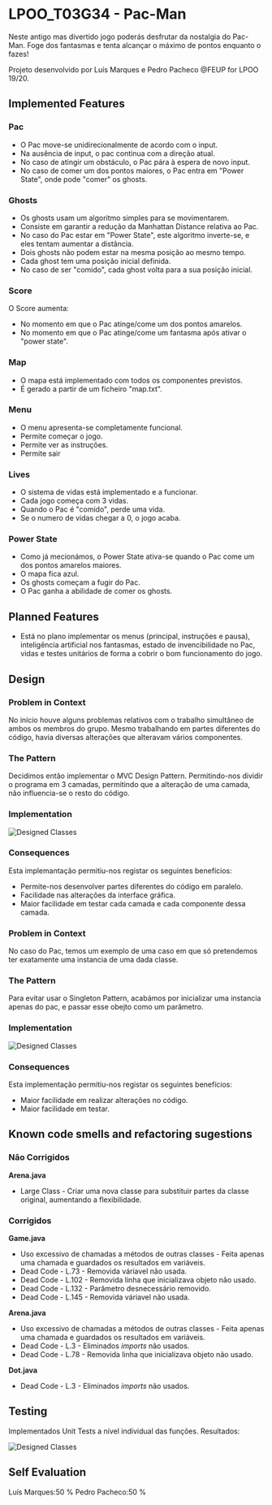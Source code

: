 # LPOO_T03G34 - Pac-Man

Neste antigo mas divertido jogo poderás desfrutar da nostalgia do Pac-Man.
Foge dos fantasmas e tenta alcançar o máximo de pontos enquanto o fazes!

Projeto desenvolvido por Luís Marques e Pedro Pacheco @FEUP for LPOO 19/20.

## Implemented Features
### Pac
* O Pac move-se unidirecionalmente de acordo com o input.
* Na ausência de input, o pac continua com a direção atual.
* No caso de atingir um obstáculo, o Pac pára à espera de novo input.
* No caso de comer um dos pontos maiores, o Pac entra em "Power State", onde pode "comer" os ghosts.

### Ghosts
* Os ghosts usam um algoritmo simples para se movimentarem.
* Consiste em garantir a redução da Manhattan Distance relativa ao Pac.
* No caso do Pac estar em "Power State", este algoritmo inverte-se, e eles tentam aumentar a distância.
* Dois ghosts não podem estar na mesma posição ao mesmo tempo.
* Cada ghost tem uma posição inicial definida.
* No caso de ser "comido", cada ghost volta para a sua posição inicial.

### Score
O Score aumenta:
* No momento em que o Pac atinge/come um dos pontos amarelos.
* No momento em que o Pac atinge/come um fantasma após ativar o "power state".

### Map
* O mapa está implementado com todos os componentes previstos.
* É gerado a partir de um ficheiro "map.txt".

### Menu
* O menu apresenta-se completamente funcional.
* Permite começar o jogo.
* Permite ver as instruções.
* Permite sair

### Lives
* O sistema de vidas está implementado e a funcionar.
* Cada jogo começa com 3 vidas.
* Quando o Pac é "comido", perde uma vida.
* Se o numero de vidas chegar a 0, o jogo acaba.

### Power State
* Como já mecionámos, o Power State ativa-se quando o Pac come um dos pontos amarelos maiores.
* O mapa fica azul.
* Os ghosts começam a fugir do Pac.
* O Pac ganha a abilidade de comer os ghosts.

## Planned Features
* Está no plano implementar os menus (principal, instruções e pausa), inteligência artificial nos fantasmas, estado de invencibilidade no Pac, vidas e testes unitários de forma a cobrir o bom funcionamento do jogo.

## Design
### Problem in Context
No início houve alguns problemas relativos com o trabalho simultâneo de ambos os membros do grupo.
Mesmo trabalhando em partes diferentes do código, havia diversas alterações que alteravam vários componentes.

### The Pattern
Decidimos então implementar o MVC Design Pattern. Permitindo-nos dividir o programa em 3 camadas, permitindo que a alteração de uma camada, não influencia-se o resto do código.

### Implementation
![Designed Classes](/docs/images/lpoo_uml.png)

### Consequences
Esta implemantação permitiu-nos registar os seguintes benefícios:
* Permite-nos desenvolver partes diferentes do código em paralelo.
* Facilidade nas alterações da interface gráfica.
* Maior facilidade em testar cada camada e cada componente dessa camada.


### Problem in Context
No caso do Pac, temos um exemplo de uma caso em que só pretendemos ter exatamente uma instancia de uma dada classe.

### The Pattern
Para evitar usar o Singleton Pattern, acabámos por inicializar uma instancia apenas do pac, e passar esse obejto como um parâmetro.

### Implementation
![Designed Classes](/docs/images/lpoo_uml_2.png)

### Consequences
Esta implementação permitiu-nos registar os seguintes benefícios:
* Maior facilidade em realizar alterações no código.
* Maior facilidade em testar.

## Known code smells and refactoring sugestions
### Não Corrigidos
**Arena.java**
* Large Class - Criar uma nova classe para substituir partes da classe original, aumentando a flexibilidade.

### Corrigidos
**Game.java**  
* Uso excessivo de chamadas a métodos de outras classes - Feita apenas uma chamada e guardados os resultados em variáveis.
* Dead Code - L.73 - Removida váriavel não usada.
* Dead Code - L.102 - Removida linha que inicializava objeto não usado.
* Dead Code - L.132 - Parâmetro desnecessário removido.
* Dead Code - L.145 - Removida váriavel não usada.

**Arena.java**  
* Uso excessivo de chamadas a métodos de outras classes - Feita apenas uma chamada e guardados os resultados em variáveis.
* Dead Code - L.3 - Eliminados *imports* não usados.
* Dead Code - L.78 - Removida linha que inicializava objeto não usado.

**Dot.java**
* Dead Code - L.3 - Eliminados *imports* não usados.


## Testing
Implementados Unit Tests a nível individual das funções.
Resultados:

![Designed Classes](/docs/images/lpoo_tests.PNG)


## Self Evaluation
Luís Marques:50 %
Pedro Pacheco:50 %
